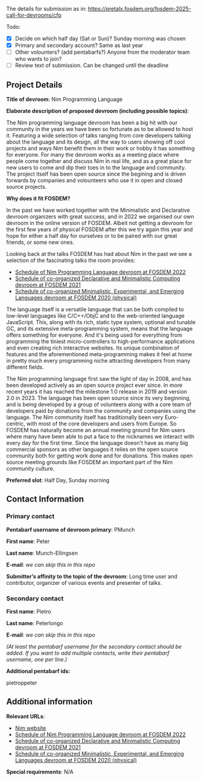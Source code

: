 The details for submission as in: https://pretalx.fosdem.org/fosdem-2025-call-for-devrooms/cfp

Todo:
- [x] Decide on which half day (Sat or Sun)? Sunday morning was chosen
- [x] Primary and secondary account? Same as last year
- [ ] Other volounters? (add pentabarfs?) Anyone from the moderator team who
  wants to join?
- [ ] Review text of submission. Can be changed until the deadline

## Project Details

**Title of devroom**: Nim Programming Language

**Elaborate description of proposed devroom (including possible topics)**:

The Nim programming language devroom has been a big hit with our community in
the years we have been so fortunate as to be allowed to host it. Featuring a
wide selection of talks ranging from core developers talking about the language
and its design, all the way to users showing off cool projects and ways Nim
benefit them in their work or hobby it has something for everyone. For many the
devroom works as a meeting place where people come together and discuss Nim in
real life, and as a great place for new users to come and dip their toes in to
the language and community. The project itself has been open source since the
begining and is driven forwards by companies and volounteers who use it in open
and closed source projects.

**Why does it fit FOSDEM?**

In the past we have worked together with the Minimalistic and Declarative
devroom organizers with great success, and in 2022 we organised our own devroom
in the online version of FOSDEM. Albeit not getting a devroom for the first few
years of physical FOSDEM after this we try again this year and hope for either
a half day for ourselves or to be paired with our great friends, or some new
ones.

Looking back at the talks FOSDEM has had about Nim in the past we see a
selection of the fascinating talks the room provides:
- [Schedule of Nim Programming Language devroom at FOSDEM 2022](https://archive.fosdem.org/2022/schedule/track/nim_programming_language/)
- [Schedule of co-organized Declarative and Minimalistic Computing devroom at FOSDEM 2021](https://archive.fosdem.org/2021/schedule/track/declarative_and_minimalistic_computing/)
- [Schedule of co-organized Minimalistic, Experimental, and Emerging Languages devroom at FOSDEM 2020 (physical)](https://archive.fosdem.org/2020/schedule/track/minimalistic_experimental_and_emerging_languages/)

The language itself is a versatile language that can be both compiled to
low-level languages like C/C++/ObjC and to the web-oriented language
JavaScript. This, along with its rich, static type system, optional and tunable
GC, and its extensive meta-programming system, means that the language offers
something for everyone.  And it's being used for everything from programming
the tiniest micro-controllers to high-performance applications and even
creating rich interactive websites. Its unique combination of features and the
aforementioned meta-programming makes it feel at home in pretty much every
programming niche attracting developers from many different fields.


The Nim programming language first saw the light of day in 2008, and has been
developed actively as an open source project ever since. In more recent years
it has reached the milestone 1.0 release in 2019 and version 2.0 in 2023. The
language has been open source since its very beginning, and is being developed
by a group of volunteers along with a core team of developers paid by donations
from the community and companies using the language. The Nim community itself
has traditionally been very Euro-centric, with most of the core developers and
users from Europe. So FOSDEM has naturally become an annual meeting ground for
Nim users where many have been able to put a face to the nicknames we interact
with every day for the first time. Since the language doesn't have as many big
commercial sponsors as other languages it relies on the open source community
both for getting work done and for donations. This makes open source meeting
grounds like FOSDEM an important part of the Nim community culture.

**Preferred slot**: Half Day, Sunday morning

## Contact Information

### Primary contact

**Pentabarf username of devroom primary**: PMunch

**First name**: Peter

**Last name**: Munch-Ellingsen

**E-mail**: *we can skip this in this repo*

**Submitter’s affinity to the topic of the devroom**: Long time user and contributor, organizer of various events and presenter of talks.

### Secondary contact

**First name**: Pietro

**Last name**: Peterlongo

**E-mail**: *we can skip this in this repo*

*(At least the pentabarf username for the secondary contact should be added. If you want to add multiple contacts, write their pentabarf username, one per line.)*

**Additional pentabarf ids:**

pietroppeter

## Additional information

**Relevant URLs**:

- [Nim website](https://nim-lang.org)
- [Schedule of Nim Programming Language devroom at FOSDEM 2022](https://archive.fosdem.org/2022/schedule/track/nim_programming_language/)
- [Schedule of co-organized Declarative and Minimalistic Computing devroom at FOSDEM 2021](https://archive.fosdem.org/2021/schedule/track/declarative_and_minimalistic_computing/)
- [Schedule of co-organized Minimalistic, Experimental, and Emerging Languages devroom at FOSDEM 2020 (physical)](https://archive.fosdem.org/2020/schedule/track/minimalistic_experimental_and_emerging_languages/)

**Special requirements**:
N/A
